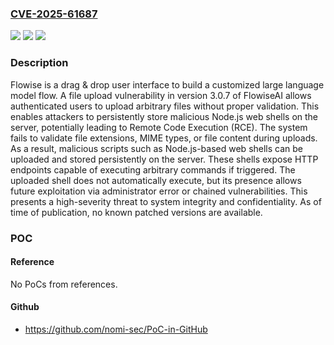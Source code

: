 ### [CVE-2025-61687](https://cve.mitre.org/cgi-bin/cvename.cgi?name=CVE-2025-61687)
![](https://img.shields.io/static/v1?label=Product&message=Flowise&color=blue)
![](https://img.shields.io/static/v1?label=Version&message=%3D%203.0.7%20&color=brightgreen)
![](https://img.shields.io/static/v1?label=Vulnerability&message=CWE-434%3A%20Unrestricted%20Upload%20of%20File%20with%20Dangerous%20Type&color=brightgreen)

### Description

Flowise is a drag & drop user interface to build a customized large language model flow. A file upload vulnerability in version 3.0.7 of FlowiseAI allows authenticated users to upload arbitrary files without proper validation. This enables attackers to persistently store malicious Node.js web shells on the server, potentially leading to Remote Code Execution (RCE). The system fails to validate file extensions, MIME types, or file content during uploads. As a result, malicious scripts such as Node.js-based web shells can be uploaded and stored persistently on the server. These shells expose HTTP endpoints capable of executing arbitrary commands if triggered. The uploaded shell does not automatically execute, but its presence allows future exploitation via administrator error or chained vulnerabilities. This presents a high-severity threat to system integrity and confidentiality. As of time of publication, no known patched versions are available.

### POC

#### Reference
No PoCs from references.

#### Github
- https://github.com/nomi-sec/PoC-in-GitHub

